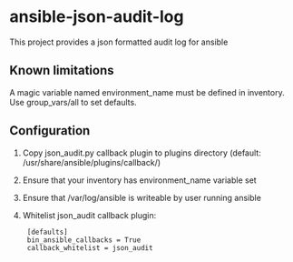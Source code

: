 # ansible-json-audit-log
This project provides a json formatted audit log for ansible

## Known limitations
A magic variable named environment_name must be defined in inventory. Use group_vars/all to set defaults.

## Configuration
1. Copy json_audit.py callback plugin to plugins directory (default: /usr/share/ansible/plugins/callback/)
2. Ensure that your inventory has environment_name variable set
3. Ensure that /var/log/ansible is writeable by user running ansible
4. Whitelist json_audit callback plugin:

        [defaults]
        bin_ansible_callbacks = True
        callback_whitelist = json_audit
